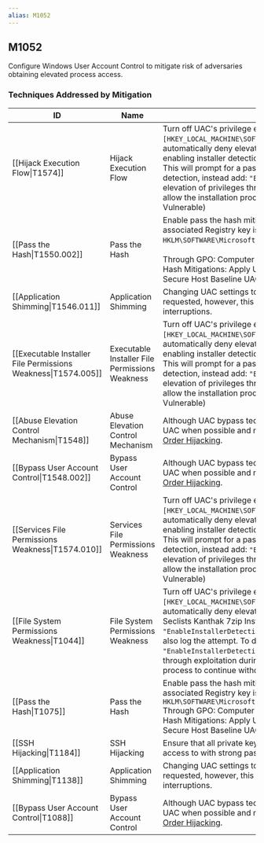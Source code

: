 ```yaml
---
alias: M1052
---
```


## M1052

Configure Windows User Account Control to mitigate risk of adversaries obtaining elevated process access.


### Techniques Addressed by Mitigation

| ID | Name | Description |
| --- | --- | --- |
| [[Hijack Execution Flow\|T1574]] | Hijack Execution Flow | Turn off UAC's privilege elevation for standard users <code>[HKEY_LOCAL_MACHINE\SOFTWARE\Microsoft\Windows\CurrentVersion\Policies\System]</code> to automatically deny elevation requests, add: <code>"ConsentPromptBehaviorUser"=dword:00000000</code>. Consider enabling installer detection for all users by adding: <code>"EnableInstallerDetection"=dword:00000001</code>. This will prompt for a password for installation and also log the attempt. To disable installer detection, instead add: <code>"EnableInstallerDetection"=dword:00000000</code>. This may prevent potential elevation of privileges through exploitation during the process of UAC detecting the installer, but will allow the installation process to continue without being logged.  (Citation: Executable Installers are Vulnerable) |
| [[Pass the Hash\|T1550.002]] | Pass the Hash | Enable pass the hash mitigations to apply UAC restrictions to local accounts on network logon. The associated Registry key is located <code>HKLM\SOFTWARE\Microsoft\Windows\CurrentVersion\Policies\System\LocalAccountTokenFilterPolicy</code>.<br /><br />Through GPO: Computer Configuration > [Policies] > Administrative Templates > SCM: Pass the Hash Mitigations: Apply UAC restrictions to local accounts on network logons.(Citation: GitHub IAD Secure Host Baseline UAC Filtering) |
| [[Application Shimming\|T1546.011]] | Application Shimming | Changing UAC settings to "Always Notify" will give the user more visibility when UAC elevation is requested, however, this option will not be popular among users due to the constant UAC interruptions. |
| [[Executable Installer File Permissions Weakness\|T1574.005]] | Executable Installer File Permissions Weakness | Turn off UAC's privilege elevation for standard users <code>[HKEY_LOCAL_MACHINE\SOFTWARE\Microsoft\Windows\CurrentVersion\Policies\System]</code> to automatically deny elevation requests, add: <code>"ConsentPromptBehaviorUser"=dword:00000000</code>. Consider enabling installer detection for all users by adding: <code>"EnableInstallerDetection"=dword:00000001</code>. This will prompt for a password for installation and also log the attempt. To disable installer detection, instead add: <code>"EnableInstallerDetection"=dword:00000000</code>. This may prevent potential elevation of privileges through exploitation during the process of UAC detecting the installer, but will allow the installation process to continue without being logged.  (Citation: Executable Installers are Vulnerable) |
| [[Abuse Elevation Control Mechanism\|T1548]] | Abuse Elevation Control Mechanism | Although UAC bypass techniques exist, it is still prudent to use the highest enforcement level for UAC when possible and mitigate bypass opportunities that exist with techniques such as [DLL Search Order Hijacking](https://attack.mitre.org/techniques/T1574/001). |
| [[Bypass User Account Control\|T1548.002]] | Bypass User Account Control | Although UAC bypass techniques exist, it is still prudent to use the highest enforcement level for UAC when possible and mitigate bypass opportunities that exist with techniques such as [DLL Search Order Hijacking](https://attack.mitre.org/techniques/T1574/001). |
| [[Services File Permissions Weakness\|T1574.010]] | Services File Permissions Weakness | Turn off UAC's privilege elevation for standard users <code>[HKEY_LOCAL_MACHINE\SOFTWARE\Microsoft\Windows\CurrentVersion\Policies\System]</code>to automatically deny elevation requests, add: <code>"ConsentPromptBehaviorUser"=dword:00000000</code>. Consider enabling installer detection for all users by adding: <code>"EnableInstallerDetection"=dword:00000001</code>. This will prompt for a password for installation and also log the attempt. To disable installer detection, instead add: <code>"EnableInstallerDetection"=dword:00000000</code>. This may prevent potential elevation of privileges through exploitation during the process of UAC detecting the installer, but will allow the installation process to continue without being logged.(Citation: Executable Installers are Vulnerable) |
| [[File System Permissions Weakness\|T1044]] | File System Permissions Weakness | Turn off UAC's privilege elevation for standard users <code>[HKEY_LOCAL_MACHINE\SOFTWARE\Microsoft\Windows\CurrentVersion\Policies\System]</code>to automatically deny elevation requests, add: <code>"ConsentPromptBehaviorUser"=dword:00000000</code> (Citation: Seclists Kanthak 7zip Installer). Consider enabling installer detection for all users by adding: <code>"EnableInstallerDetection"=dword:00000001</code>. This will prompt for a password for installation and also log the attempt. To disable installer detection, instead add: <code>"EnableInstallerDetection"=dword:00000000</code>. This may prevent potential elevation of privileges through exploitation during the process of UAC detecting the installer, but will allow the installation process to continue without being logged. |
| [[Pass the Hash\|T1075]] | Pass the Hash | Enable pass the hash mitigations to apply UAC restrictions to local accounts on network logon. The associated Registry key is located <code>HKLM\\SOFTWARE\\Microsoft\\Windows\\CurrentVersion\\Policies\\System\\LocalAccountTokenFilterPolicy</code> Through GPO: Computer Configuration > [Policies] > Administrative Templates > SCM: Pass the Hash Mitigations: Apply UAC restrictions to local accounts on network logons.(Citation: GitHub IAD Secure Host Baseline UAC Filtering) |
| [[SSH Hijacking\|T1184]] | SSH Hijacking | Ensure that all private keys are stored securely in locations where only the legitimate owner has access to with strong passwords and are rotated frequently. |
| [[Application Shimming\|T1138]] | Application Shimming | Changing UAC settings to "Always Notify" will give the user more visibility when UAC elevation is requested, however, this option will not be popular among users due to the constant UAC interruptions. |
| [[Bypass User Account Control\|T1088]] | Bypass User Account Control | Although UAC bypass techniques exist, it is still prudent to use the highest enforcement level for UAC when possible and mitigate bypass opportunities that exist with techniques such as [DLL Search Order Hijacking](https://attack.mitre.org/techniques/T1038). |
